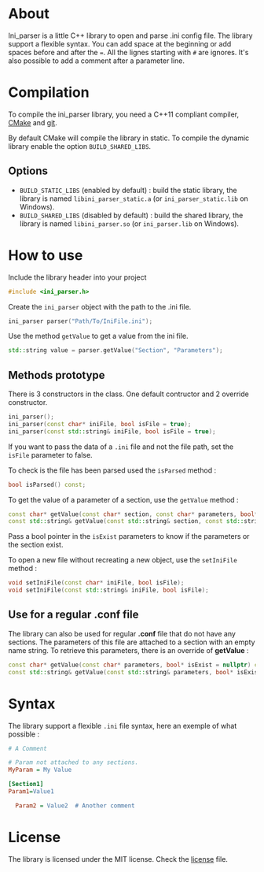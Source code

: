 # About

Ini_parser is a little C++ library to open and parse .ini config file. The library support a flexible syntax. You can add space at the beginning or add spaces before and after the `=`. All the lignes starting with `#` are ignores. It's also possible to add a comment after a parameter line.

# Compilation

To compile the ini_parser library, you need a C++11 compliant compiler, [CMake](https://cmake.org/) and [git](https://git-scm.com/).

By default CMake will compile the library in static. To compile the dynamic library enable the option `BUILD_SHARED_LIBS`.

## Options

- `BUILD_STATIC_LIBS` (enabled by default) : build the static library, the library is named `libini_parser_static.a` (or `ini_parser_static.lib` on Windows).
- `BUILD_SHARED_LIBS` (disabled by default) : build the shared library, the library is named `libini_parser.so` (or `ini_parser.lib` on Windows).

# How to use

Include the library header into your project
``` C++
#include <ini_parser.h>
```
Create the `ini_parser` object with the path to the .ini file.
```C++
ini_parser parser("Path/To/IniFile.ini");
```
Use the method `getValue` to get a value from the ini file.
``` C++
std::string value = parser.getValue("Section", "Parameters");
```

## Methods prototype

There is 3 constructors in the class. One default contructor and 2 override constructor.
``` C++
ini_parser();
ini_parser(const char* iniFile, bool isFile = true);
ini_parser(const std::string& iniFile, bool isFile = true);
```
If you want to pass the data of a `.ini` file and not the file path, set the `isFile` parameter to false.

To check is the file has been parsed used the `isParsed` method :
``` C++
bool isParsed() const;
```

To get the value of a parameter of a section, use the `getValue` method :
``` C++
const char* getValue(const char* section, const char* parameters, bool* isExist = nullptr) const;
const std::string& getValue(const std::string& section, const std::string& parameters, bool* isExist = nullptr) const;
```
Pass a bool pointer in the `isExist` parameters to know if the parameters or the section exist.

To open a new file without recreating a new object, use the `setIniFile` method :
``` C++
void setIniFile(const char* iniFile, bool isFile);
void setIniFile(const std::string& iniFile, bool isFile);
```

## Use for a regular **.conf** file

The library can also be used for regular **.conf** file that do not have any sections. The parameters of this file are attached to a section with an empty name string. To retrieve this parameters, there is an override of **getValue** :

``` C++
const char* getValue(const char* parameters, bool* isExist = nullptr) const;
const std::string& getValue(const std::string& parameters, bool* isExist = nullptr) const;
```

# Syntax

The library support a flexible `.ini` file syntax, here an exemple of what possible :

``` INI
# A Comment

# Param not attached to any sections.
MyParam = My Value

[Section1]
Param1=Value1

  Param2 = Value2  # Another comment
```

# License

The library is licensed under the MIT license. Check the [license](https://github.com/Erwan28250/ini_parser/blob/development/LICENSE) file.